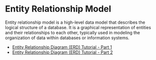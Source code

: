 # Entity Relationship Model

Entity relationship model is a high-level data model that describes the logical structure of a database. It is a graphical representation of entities and their relationships to each other, typically used in modeling the organization of data within databases or information systems.

- [Entity Relationship Diagram (ERD) Tutorial - Part 1](https://www.youtube.com/watch?v=QpdhBUYk7Kk)
- [Entity Relationship Diagram (ERD) Tutorial - Part 2](https://www.youtube.com/watch?v=-CuY5ADwn24)

